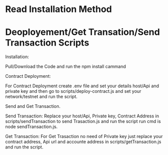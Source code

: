 # Read Installation Method
# Deoployement/Get Transation/Send Transaction Scripts
Installation:

Pull/Download the Code and run the npm install cammand

Contract Deployment:
 
For Contract Deployment create .env file and set your details host/Api and private key and then go to scripts/deploy-contract.js and set your network/testnet and run the script.

Send and Get Transaction.

Send Transaction: Replace your host/Api, Private key, Contract Address in scripts/sendTransaction to send Trasaction.js and run the script run cmd is node sendTransaction.js.

Get Transaction: For Get Trasaction no need of Private key just replace your contract address, Api url and accounte address in scripts/getTransaction.js  and run the script.






